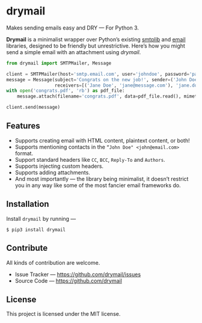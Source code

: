 # drymail
Makes sending emails easy and DRY — For Python 3.

__Drymail__ is a minimalist wrapper over Python’s existing [smtplib](https://docs.python.org/3/library/smtplib.html) and [email](https://docs.python.org/3/library/email.html) libraries, designed to be friendly but unrestrictive. Here’s how you might send a simple email with an attachment using _drymail_.

```python
from drymail import SMTPMailer, Message

client = SMTPMailer(host='smtp.email.com', user='johndoe', password='password', tls=True)
message = Message(subject='Congrats on the new job!', sender=('John Doe', 'john@email.com'), 
                  receivers=[('Jane Doe', 'jane@message.com'), 'jane.doe@mail.io'])
with open('congrats.pdf', 'rb') as pdf_file:
    message.attach(filename='congrats.pdf', data=pdf_file.read(), mimetype='application/pdf')

client.send(message)
```

## Features

- Supports creating email with HTML content, plaintext content, or both!
- Supports mentioning contacts in the `“John Doe" <john@email.com>` format.
- Support standard headers like `CC`, `BCC`, `Reply-To` and `Authors`.
- Supports injecting custom headers.
- Supports adding attachments.
- And most importantly — the library being minimalist, it doesn’t restrict you in any way like some of the most fancier email frameworks do.

## Installation

Install `drymail` by running —

```console
$ pip3 install drymail
```

## Contribute

All kinds of contribution are welcome.

- Issue Tracker — https://github.com/drymail/issues
- Source Code — https://github.com/drymail

## License

This project is licensed under the MIT license.

